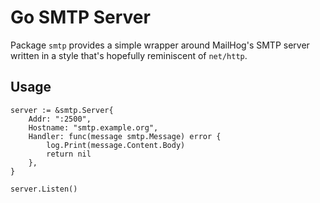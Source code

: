 Go SMTP Server
==============

Package `smtp` provides a simple wrapper around MailHog's SMTP server
written in a style that's hopefully reminiscent of `net/http`.

Usage
-----

```golang
server := &smtp.Server{
	Addr: ":2500",
	Hostname: "smtp.example.org",
	Handler: func(message smtp.Message) error {
		log.Print(message.Content.Body)
		return nil
	},
}

server.Listen()
```

